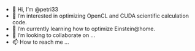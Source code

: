 - 👋 Hi, I’m @petri33
- 👀 I’m interested in optimizing OpenCL and CUDA scientific calculation code.
- 🌱 I’m currently learning how to optimize Einstein@home.
- 💞️ I’m looking to collaborate on ...
- 📫 How to reach me ...

<!---
petri33/petri33 is a ✨ special ✨ repository because its `README.md` (this file) appears on your GitHub profile.
You can click the Preview link to take a look at your changes.
--->
